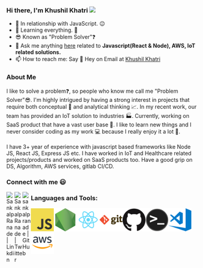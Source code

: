 ### Hi there, I'm Khushil Khatri <img src="https://media.giphy.com/media/hvRJCLFzcasrR4ia7z/giphy.gif" width="25px">

- 🔭 In relationship with JavaScript. 😉
- 🌱 Learning everything. 🤣
- 😎 Known as "Problem Solver"❓
- 💬 Ask me anything [here](https://github.com/khushilkhatri/khushilkhatri/issues) related to <b>Javascript(React & Node), AWS, IoT related solutions.</b>
- 📫 How to reach me: Say 👋 Hey on Email at [Khushil Khatri](mailto:khushilkhatri@gmail.com)

### About Me
I like to solve a problem❓, so people who know me call me "Problem Solver"😎. I'm highly intrigued by having a strong interest in projects that require both conceptual 🧠 and analytical thinking 📈. In my recent work, our team has provided an IoT solution to industries 🏭. Currently, working on SaaS product that have a vast user base 👥. I like to learn new things and I never consider coding as my work 💻 because I really enjoy it a lot 🥳.
<br />
<br />
I have 3+ year of experience with javascript based frameworks like Node JS, React JS, Express JS etc. I have worked in IoT and Healthcare related projects/products and worked on SaaS products too. Have a good grip on DS, Algorithm, AWS services, gitlab CI/CD. 

### Connect with me :smiley:

[<img align="left" alt="Sankalp Ranade | Linkdin" width="21px" src="https://firebasestorage.googleapis.com/v0/b/github--images.appspot.com/o/Github%20images%2Flinkedin.svg?alt=media&token=0e662ab8-db11-475a-9c43-18d89bcdfde0" />][linkedin]
[<img align="left" alt="Sankalp Ranade | Twitter" width="21px" src="https://firebasestorage.googleapis.com/v0/b/github--images.appspot.com/o/Github%20images%2Ftwitter.svg?alt=media&token=0e4ffc45-d873-47ee-b08c-9b98b4fe66cf" />][Twitter]
[<img align="left" alt="sankalp ranade | GitHub" width="22px" src="https://cdn.jsdelivr.net/npm/simple-icons@v3/icons/github.svg" />][github]

### Languages and Tools:
<img align="left" alt="JavaScript" width="60px" src="https://raw.githubusercontent.com/github/explore/80688e429a7d4ef2fca1e82350fe8e3517d3494d/topics/javascript/javascript.png" />
<img align="left" alt="Node.js" width="60px" src="https://raw.githubusercontent.com/github/explore/80688e429a7d4ef2fca1e82350fe8e3517d3494d/topics/nodejs/nodejs.png" />
<img align="left" alt="React" width="60px" src="https://raw.githubusercontent.com/github/explore/80688e429a7d4ef2fca1e82350fe8e3517d3494d/topics/react/react.png" />
<img align="left" alt="Git" width="60px" src="https://raw.githubusercontent.com/github/explore/80688e429a7d4ef2fca1e82350fe8e3517d3494d/topics/git/git.png" />
<img align="left" alt="GitHub" width="60px" src="https://raw.githubusercontent.com/github/explore/78df643247d429f6cc873026c0622819ad797942/topics/github/github.png" />
<img align="left" alt="Terminal" width="60px" src="https://raw.githubusercontent.com/github/explore/80688e429a7d4ef2fca1e82350fe8e3517d3494d/topics/terminal/terminal.png" />
<img align="left" alt="Visual Studio Code" width="60px" src="https://raw.githubusercontent.com/github/explore/80688e429a7d4ef2fca1e82350fe8e3517d3494d/topics/visual-studio-code/visual-studio-code.png" />
<img align="left" alt="AWS" width="60px" src="https://raw.githubusercontent.com/github/explore/80688e429a7d4ef2fca1e82350fe8e3517d3494d/topics/aws/aws.png" />

<br />


[linkedin]: https://linkedin.com/in/khushilkhatri
[Twitter]: https://twitter.com/khushilkhatri
[github]: https://github.com/khushilkhatri
